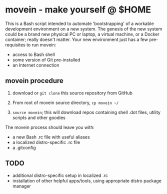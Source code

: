 # movein - make yourself @ $HOME

This is a Bash script intended to automate 'bootstrapping' of a workable development environment on a new system. The genesis of the new system could be a brand new physical PC or laptop, a virtual machine, or a Docker container; really doesn't matter. Your new environment just has a few pre-requisites to run movein:

* access to Bash shell
* some version of Git pre-installed
* an Internet connection

## movein procedure

1. download or `git clone` this source repository from GitHub

2. From root of movein source directory, `cp movein ~/`

3. `source movein`; this will download repos containing shell .dot files, utility scripts and other goodies

The movein process should leave you with:

- a new Bash .rc file with useful aliases
- a localized distro-specific .rc file
- a .gitconfig

## TODO

- additional distro-specific setup in localized .rc
- installation of other helpful apps/tools, using appropriate distro package manager 
